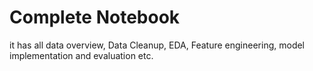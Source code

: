 # Complete Notebook
it has all  data overview, Data Cleanup, EDA, Feature engineering, model implementation and evaluation etc.